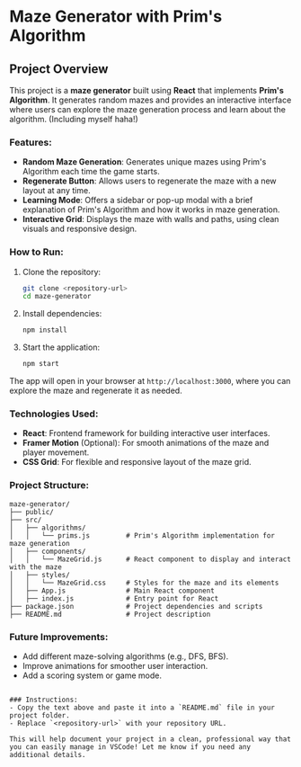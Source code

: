 

# Maze Generator with Prim's Algorithm

## Project Overview
This project is a **maze generator** built using **React** that implements **Prim's Algorithm**. It generates random mazes and provides an interactive interface where users can explore the maze generation process and learn about the algorithm. (Including myself haha!)

### Features:
- **Random Maze Generation**: Generates unique mazes using Prim's Algorithm each time the game starts.
- **Regenerate Button**: Allows users to regenerate the maze with a new layout at any time.
- **Learning Mode**: Offers a sidebar or pop-up modal with a brief explanation of Prim's Algorithm and how it works in maze generation.
- **Interactive Grid**: Displays the maze with walls and paths, using clean visuals and responsive design.

### How to Run:
1. Clone the repository:
   ```bash
   git clone <repository-url>
   cd maze-generator
   ```
2. Install dependencies:
   ```bash
   npm install
   ```
3. Start the application:
   ```bash
   npm start
   ```

The app will open in your browser at `http://localhost:3000`, where you can explore the maze and regenerate it as needed.

### Technologies Used:
- **React**: Frontend framework for building interactive user interfaces.
- **Framer Motion** (Optional): For smooth animations of the maze and player movement.
- **CSS Grid**: For flexible and responsive layout of the maze grid.

### Project Structure:
```
maze-generator/
├── public/
├── src/
│   ├── algorithms/
│   │   └── prims.js         # Prim's Algorithm implementation for maze generation
│   ├── components/
│   │   └── MazeGrid.js      # React component to display and interact with the maze
│   ├── styles/
│   │   └── MazeGrid.css     # Styles for the maze and its elements
│   ├── App.js               # Main React component
│   ├── index.js             # Entry point for React
├── package.json             # Project dependencies and scripts
├── README.md                # Project description
```

### Future Improvements:
- Add different maze-solving algorithms (e.g., DFS, BFS).
- Improve animations for smoother user interaction.
- Add a scoring system or game mode.
```

### Instructions:
- Copy the text above and paste it into a `README.md` file in your project folder.
- Replace `<repository-url>` with your repository URL.

This will help document your project in a clean, professional way that you can easily manage in VSCode! Let me know if you need any additional details.